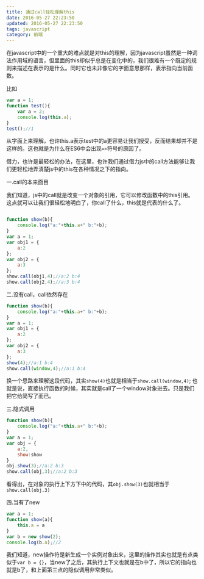 ```yaml
---
title: 通过call轻松理解this
date: 2016-05-27 22:23:50
updated: 2016-05-27 22:23:50
tags: javascript
category: 前端
---
```


在javascript中的一个重大的难点就是对this的理解，因为javascript虽然是一种词法作用域的语言，但里面的this却似乎总是在变化中的，我们很难有一个既定的规则来描述在表示的是什么。同时它也未非像它的字面意思那样，表示指向当前函数。
<!--more-->
比如

```javascript
var a = 1;
function test(){
	var a = 2;
	console.log(this.a);
}
test();//1
```
从字面上来理解，也许this.a表示test中的a更容易让我们授受，反而结果却并不是这样的。这也就是为什么在ES6中会出现`=>`符号的原因了。

借力，也许是最轻松的办法，在这里，也许我们通过借力js中的call方法能够让我们更轻松地弄清楚js中的this在各种情况之下的指向。

一.call的本来面目

我们知道，js中的call就是改变一个对象的引用，它可以修改函数中的this引用。这点就可以让我们很轻松地明白了，你call了什么，this就是代表的什么了。

```javascript

function show(b){
	console.log("a:"+this.a+" b:"+b);
}
var a = 1;
var obj1 = {
	a:2
};
var obj2 = {
	a:3
};
show.call(obj1,4);//a:2 b:4
show.call(obj2,4);//a:3 b:4
```

二.没有call，call依然存在

```javascript
function show(b){
	console.log("a:"+this.a+" b:"+b);
}
var a = 1;
var obj1 = {
	a:2
};
var obj2 = {
	a:3
};
show(4);//a:1 b:4
show.call(window,4);//a:1 b:4
```
换一个思路来理解这段代码，其实`show(4)`也就是相当于`show.call(window,4)`;
也就是说，直接执行函数的时候，其实就是call了一个window对象进去。只是我们把它给简写了而已。

三.隐式调用

```javascript
function show(b){
	console.log("a:"+this.a+" b:"+b);
}
var a = 1;
var obj = {
	a:2,
	show:show
}
obj.show(3);//a:2 b:3
show.call(obj,3);//a:2 b:3
```
看得出，在对象的执行上下方下中的代码，其`obj.show(3)`也就相当于`show.call(obj.3)`

四.当有了new

```javascript
var a = 1;
function show(a){
	this.a = a
}
var b = new show(2);
console.log(b.a);//2
```
我们知道，new操作符是新生成一个实例对象出来，这里的操作其实也就是有点类似于`var b = {}`，当new了之后，其执行上下文也就是在b中了，所以它的指向也就是b了，和上面第三点的隐似调用非常类似。
